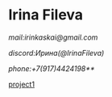 # Irina Fileva

_mail:irinkaskai@gmail.com_

_discord:Ирина(@IrinaFileva)_

_phone:+7(917)4424198**_

[project1](https://rolling-scopes-school.github.io/irinafileva-JSFEPRESCHOOL2023Q2/library/)